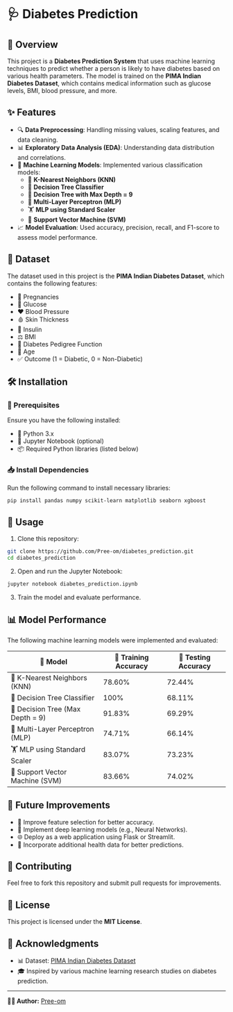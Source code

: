 # 🩺 Diabetes Prediction

## 📌 Overview

This project is a **Diabetes Prediction System** that uses machine learning techniques to predict whether a person is likely to have diabetes based on various health parameters. The model is trained on the **PIMA Indian Diabetes Dataset**, which contains medical information such as glucose levels, BMI, blood pressure, and more.

## ✨ Features

- 🔍 **Data Preprocessing**: Handling missing values, scaling features, and data cleaning.
- 📊 **Exploratory Data Analysis (EDA)**: Understanding data distribution and correlations.
- 🤖 **Machine Learning Models**: Implemented various classification models:
  - 📌 **K-Nearest Neighbors (KNN)**
  - 🌳 **Decision Tree Classifier**
  - 🌲 **Decision Tree with Max Depth = 9**
  - 🧠 **Multi-Layer Perceptron (MLP)**
  - 🏋️ **MLP using Standard Scaler**
  - 🎯 **Support Vector Machine (SVM)**
- 📈 **Model Evaluation**: Used accuracy, precision, recall, and F1-score to assess model performance.

## 📂 Dataset

The dataset used in this project is the **PIMA Indian Diabetes Dataset**, which contains the following features:

- 🤰 Pregnancies
- 🍬 Glucose
- ❤️ Blood Pressure
- 🩸 Skin Thickness
- 💉 Insulin
- ⚖️ BMI
- 🧬 Diabetes Pedigree Function
- 🎂 Age
- ✅ Outcome (1 = Diabetic, 0 = Non-Diabetic)

## 🛠 Installation

### 🔗 Prerequisites

Ensure you have the following installed:

- 🐍 Python 3.x
- 📓 Jupyter Notebook (optional)
- 📦 Required Python libraries (listed below)

### 📥 Install Dependencies

Run the following command to install necessary libraries:

```bash
pip install pandas numpy scikit-learn matplotlib seaborn xgboost
```

## 🚀 Usage

1. Clone this repository:

```bash
git clone https://github.com/Pree-om/diabetes_prediction.git
cd diabetes_prediction
```

2. Open and run the Jupyter Notebook:

```bash
jupyter notebook diabetes_prediction.ipynb
```

3. Train the model and evaluate performance.

## 📊 Model Performance

The following machine learning models were implemented and evaluated:

| 🤖 Model                         | 🎯 Training Accuracy | 📌 Testing Accuracy |
| --------------------------------- | ----------------- | ---------------- |
| 📌 K-Nearest Neighbors (KNN)      | 78.60%            | 72.44%           |
| 🌳 Decision Tree Classifier       | 100%              | 68.11%           |
| 🌲 Decision Tree (Max Depth = 9)  | 91.83%            | 69.29%           |
| 🧠 Multi-Layer Perceptron (MLP)   | 74.71%            | 66.14%           |
| 🏋️ MLP using Standard Scaler      | 83.07%            | 73.23%           |
| 🎯 Support Vector Machine (SVM)   | 83.66%            | 74.02%           |

## 🔮 Future Improvements

- 🔬 Improve feature selection for better accuracy.
- 🤖 Implement deep learning models (e.g., Neural Networks).
- 🌐 Deploy as a web application using Flask or Streamlit.
- 🏥 Incorporate additional health data for better predictions.

## 🤝 Contributing

Feel free to fork this repository and submit pull requests for improvements.

## 📜 License

This project is licensed under the **MIT License**.

## 🙌 Acknowledgments

- 📊 Dataset: [PIMA Indian Diabetes Dataset](https://www.kaggle.com/datasets/uciml/pima-indians-diabetes-database)
- 🎓 Inspired by various machine learning research studies on diabetes prediction.

---

**👨‍💻 Author:** [Pree-om](https://github.com/Pree-om)
